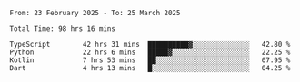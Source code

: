 <!--START_SECTION:waka-->

```abap
From: 23 February 2025 - To: 25 March 2025

Total Time: 98 hrs 16 mins

TypeScript        42 hrs 31 mins  ██████████▓░░░░░░░░░░░░░░   42.80 %
Python            22 hrs 6 mins   █████▓░░░░░░░░░░░░░░░░░░░   22.25 %
Kotlin            7 hrs 53 mins   ██░░░░░░░░░░░░░░░░░░░░░░░   07.95 %
Dart              4 hrs 13 mins   █░░░░░░░░░░░░░░░░░░░░░░░░   04.25 %
```

<!--END_SECTION:waka-->
